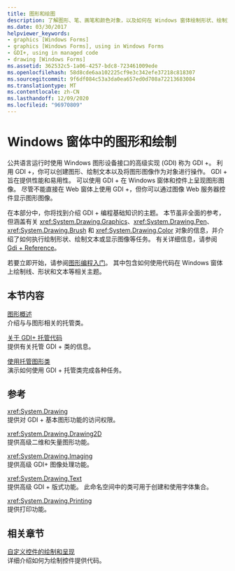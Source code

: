```yaml
---
title: 图形和绘图
description: 了解图形、笔、画笔和颜色对象，以及如何在 Windows 窗体绘制形状、绘制文本或显示图像等任务。
ms.date: 03/30/2017
helpviewer_keywords:
- graphics [Windows Forms]
- graphics [Windows Forms], using in Windows Forms
- GDI+, using in managed code
- drawing [Windows Forms]
ms.assetid: 362532c5-1a06-4257-bdc8-723461009ede
ms.openlocfilehash: 58d8cde6aa102225cf9e3c342efe37218c818307
ms.sourcegitcommit: 9f6df084c53a3da0ea657ed0d708a72213683084
ms.translationtype: MT
ms.contentlocale: zh-CN
ms.lasthandoff: 12/09/2020
ms.locfileid: "96970809"
---
```

# <a name="graphics-and-drawing-in-windows-forms"></a>Windows 窗体中的图形和绘制
公共语言运行时使用 Windows 图形设备接口的高级实现 (GDI) 称为 GDI +。 利用 GDI +，你可以创建图形、绘制文本以及将图形图像作为对象进行操作。 GDI + 旨在提供性能和易用性。 可以使用 GDI + 在 Windows 窗体和控件上呈现图形图像。 尽管不能直接在 Web 窗体上使用 GDI +，但你可以通过图像 Web 服务器控件显示图形图像。  
  
 在本部分中，你将找到介绍 GDI + 编程基础知识的主题。 本节虽非全面的参考，但涵盖有关 <xref:System.Drawing.Graphics>、<xref:System.Drawing.Pen>、<xref:System.Drawing.Brush> 和 <xref:System.Drawing.Color> 对象的信息，并介绍了如何执行绘制形状、绘制文本或显示图像等任务。 有关详细信息，请参阅 [Gdi + Reference](/windows/desktop/gdiplus/-gdiplus-class-gdi-reference)。  
  
 若要立即开始，请参阅[图形编程入门](getting-started-with-graphics-programming.md)。 其中包含如何使用代码在 Windows 窗体上绘制线、形状和文本等相关主题。  
  
## <a name="in-this-section"></a>本节内容  
 [图形概述](graphics-overview-windows-forms.md)  
 介绍与与图形相关的托管类。  
  
 [关于 GDI+ 托管代码](about-gdi-managed-code.md)  
 提供有关托管 GDI + 类的信息。  
  
 [使用托管图形类](using-managed-graphics-classes.md)  
 演示如何使用 GDI + 托管类完成各种任务。  
  
## <a name="reference"></a>参考  
 <xref:System.Drawing>  
 提供对 GDI + 基本图形功能的访问权限。  
  
 <xref:System.Drawing.Drawing2D>  
 提供高级二维和矢量图形功能。  
  
 <xref:System.Drawing.Imaging>  
 提供高级 GDI+ 图像处理功能。  
  
 <xref:System.Drawing.Text>  
 提供高级 GDI + 版式功能。 此命名空间中的类可用于创建和使用字体集合。  
  
 <xref:System.Drawing.Printing>  
 提供打印功能。  
  
## <a name="related-sections"></a>相关章节  
 [自定义控件的绘制和呈现](../controls/custom-control-painting-and-rendering.md)  
 详细介绍如何为绘制控件提供代码。
